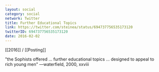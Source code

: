 ```yaml
---
layout: social
category: social
network: Twitter
title: Further Educational Topics
link: https://twitter.com/steinea/status/694737756535173120
twitterID: 694737756535173120
date: 2016-02-02
---
```


[[2016]] / [[Posting]]

"the Sophists offered ... further educational topics ... designed to appeal to rich young men" —waterfield, 2000, xxviii
